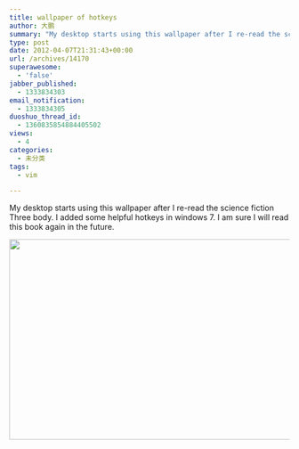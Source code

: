 ```yaml
---
title: wallpaper of hotkeys
author: 大鹏
summary: "My desktop starts using this wallpaper after I re-read the science fiction Three body. I added some helpful hotkeys in windows 7. I am sure I will read this book again in the future."
type: post
date: 2012-04-07T21:31:43+00:00
url: /archives/14170
superawesome:
  - 'false'
jabber_published:
  - 1333834303
email_notification:
  - 1333834305
duoshuo_thread_id:
  - 1360835854884405502
views:
  - 4
categories:
  - 未分类
tags:
  - vim

---
```

My desktop starts using this wallpaper after I re-read the science fiction Three body. I added some helpful hotkeys in windows 7. I am sure I will read this book again in the future.

<img class="alignnone" title="wallpaper" src="https://k1tzgw.blu.livefilestore.com/y1pCyfuj8EAD_ReXL--aPBDVb7VjHiHa0a8fr9vuw5cuxlaGehv9Z3XzsrS0_2SV8ZMzAcUAHj21_yGmRxj5mNZoF2dgnRbctKf/20120407_wallpaper.jpg" alt="" width="640" height="360" />
